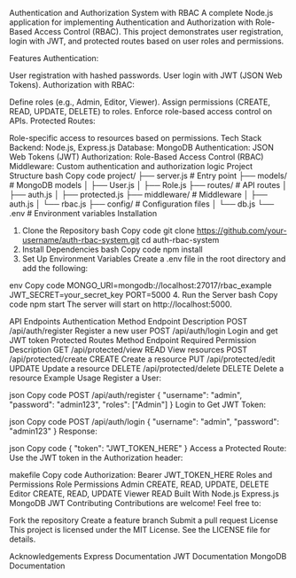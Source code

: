Authentication and Authorization System with RBAC
A complete Node.js application for implementing Authentication and Authorization with Role-Based Access Control (RBAC). This project demonstrates user registration, login with JWT, and protected routes based on user roles and permissions.

Features
Authentication:

User registration with hashed passwords.
User login with JWT (JSON Web Tokens).
Authorization with RBAC:

Define roles (e.g., Admin, Editor, Viewer).
Assign permissions (CREATE, READ, UPDATE, DELETE) to roles.
Enforce role-based access control on APIs.
Protected Routes:

Role-specific access to resources based on permissions.
Tech Stack
Backend: Node.js, Express.js
Database: MongoDB
Authentication: JSON Web Tokens (JWT)
Authorization: Role-Based Access Control (RBAC)
Middleware: Custom authentication and authorization logic
Project Structure
bash
Copy code
project/
├── server.js         # Entry point
├── models/           # MongoDB models
│   ├── User.js
│   ├── Role.js
├── routes/           # API routes
│   ├── auth.js
│   ├── protected.js
├── middleware/       # Middleware
│   ├── auth.js
│   └── rbac.js
├── config/           # Configuration files
│   └── db.js
└── .env              # Environment variables
Installation
1. Clone the Repository
bash
Copy code
git clone https://github.com/your-username/auth-rbac-system.git
cd auth-rbac-system
2. Install Dependencies
bash
Copy code
npm install
3. Set Up Environment Variables
Create a .env file in the root directory and add the following:

env
Copy code
MONGO_URI=mongodb://localhost:27017/rbac_example
JWT_SECRET=your_secret_key
PORT=5000
4. Run the Server
bash
Copy code
npm start
The server will start on http://localhost:5000.

API Endpoints
Authentication
Method	Endpoint	Description
POST	/api/auth/register	Register a new user
POST	/api/auth/login	Login and get JWT token
Protected Routes
Method	Endpoint	Required Permission	Description
GET	/api/protected/view	READ	View resources
POST	/api/protected/create	CREATE	Create a resource
PUT	/api/protected/edit	UPDATE	Update a resource
DELETE	/api/protected/delete	DELETE	Delete a resource
Example Usage
Register a User:

json
Copy code
POST /api/auth/register
{
  "username": "admin",
  "password": "admin123",
  "roles": ["Admin"]
}
Login to Get JWT Token:

json
Copy code
POST /api/auth/login
{
  "username": "admin",
  "password": "admin123"
}
Response:

json
Copy code
{
  "token": "JWT_TOKEN_HERE"
}
Access a Protected Route: Use the JWT token in the Authorization header:

makefile
Copy code
Authorization: Bearer JWT_TOKEN_HERE
Roles and Permissions
Role	Permissions
Admin	CREATE, READ, UPDATE, DELETE
Editor	CREATE, READ, UPDATE
Viewer	READ
Built With
Node.js
Express.js
MongoDB
JWT
Contributing
Contributions are welcome! Feel free to:

Fork the repository
Create a feature branch
Submit a pull request
License
This project is licensed under the MIT License. See the LICENSE file for details.

Acknowledgements
Express Documentation
JWT Documentation
MongoDB Documentation
